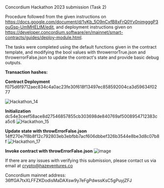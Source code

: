 Concordium Hackathon 2023 submission (Task 2)

Procedure followed from the given instructions on https://docs.google.com/document/d/1yKb_5O9nCxfB8xFrQ0Yv0nimgggP3ouGsp-UmMHELtM/edit, and deployment instructions given on https://developer.concordium.software/en/mainnet/smart-contracts/guides/deploy-module.html.

The tasks were completed using the default functions given in the contract template, and modifying the bool values with throwerrorTrue.json and throwerrorFalse.json to update the contract's state and provide basic debug outputs. 

**Transaction hashes:**

**Contract Deployment** 
f075d6f9712aec834c4a0ac23fe30f618f13497ec858592004ca3d59634f0277

![Hackathon_14](https://user-images.githubusercontent.com/13285288/221388374-ab7b7df8-046c-49b4-a760-8c7084f2ae5f.PNG)

**Initialization** 
dc54e3ceef58ace8d27546857855cb303698de840769af5008954712383ca5c6
![Hackathon_15](https://user-images.githubusercontent.com/13285288/221388353-c60d85a4-9164-474c-b103-becf212c0326.PNG)

**Update state with throwErrorFalse.json** 
14ff270e7f8b8f12c792803eb3ebfbb7acf606dbbef326b3544e8be3d8c07b8f
![Hackathon_17](https://user-images.githubusercontent.com/13285288/221388308-1e95a5d1-6d3c-4ad7-af46-3c64702e88fa.PNG)

**Invoke contract with throwErrorFalse.json**
![image](https://user-images.githubusercontent.com/13285288/221388194-cc10eeae-a1f5-4bc9-afa6-d70bac8a7750.png)


If there are any issues with verifying this submission, please contact us via email at crypto@hazeventures.co

Concordium mainnet address: 36ffGA7txXLFFZKDodisMaDAXsw9y7eFgPdwssKsC5gPuyjZFJ
